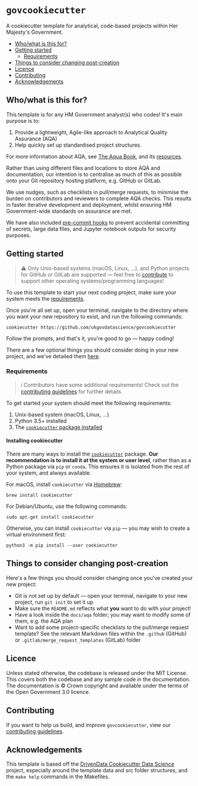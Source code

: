 # `govcookiecutter`

A cookiecutter template for analytical, code-based projects within Her Majesty's Government.

- [Who/what is this for?](#whowhat-is-this-for)
- [Getting started](#getting-started)
  - [Requirements](#requirements)
- [Things to consider changing post-creation](#things-to-consider-changing-post-creation)
- [Licence](#licence)
- [Contributing](#contributing)
- [Acknowledgements](#acknowledgements)

## Who/what is this for?

This template is for any HM Government analyst(s) who codes! It's main purpose is to:

1. Provide a lightweight, Agile-like approach to Analytical Quality Assurance (AQA)
2. Help quickly set up standardised project structures.

For more information about AQA, see [The Aqua Book][aqua-book], and its [resources][aqua-book-resources].

Rather than using different files and locations to store AQA and documentation, our intention is to centralise as much
of this as possible onto your Git repository hosting platform, e.g. GitHub or GitLab.

We use nudges, such as checklists in pull/merge requests, to minimise the burden on contributors and reviewers to
complete AQA checks. This results in faster iterative development and deployment, whilst ensuring HM Government-wide
standards on assurance are met.

We have also included [pre-commit hooks][pre-commit] to prevent accidental committing of secrets, large data files, and
Jupyter notebook outputs for security purposes.

## Getting started

> ⚠️ Only Unix-based systems (macOS, Linux, ...), and Python projects for GitHub or GitLab are supported — feel free to
> [contribute](#contributing) to support other operating systems/programming languages!

To use this template to start your next coding project, make sure your system meets the [requirements](#requirements).

Once you're all set up, open your terminal, navigate to the directory where you want your new repository to exist, and
run the following commands:

```shell
cookiecutter https://github.com/ukgovdatascience/govcookiecutter
```

Follow the prompts, and that's it, you're good to go — happy coding!

There are a few optional things you should consider doing in your new project, and we've detailed them
[here](#things-to-consider-changing-post-creation).

### Requirements

> ℹ️ Contributors have some additional requirements! Check out the [contributing guidelines][contributing] for further
> details.

To get started your system should meet the following requirements:

1. Unix-based system (macOS, Linux, ...)
2. Python 3.5+ installed
3. The [`cookiecutter` package installed](#installing-cookiecutter)

#### Installing cookiecutter

There are many ways to install the [`cookiecutter`][cookiecutter] package. **Our recommendation is to install it at the
system or user level**, rather than as a Python package via `pip` or `conda`. This ensures it is isolated from the rest
of your system, and always available.

For macOS, install `cookiecutter` via [Homebrew][homebrew]:

```shell
brew install cookiecutter
```

For Debian/Ubuntu, use the following commands:

```shell
sudo apt-get install cookiecutter
```

Otherwise, you can install `cookiecutter` via `pip` — you may wish to create a virtual environment first:

```shell
python3 -m pip install --user cookiecutter
```

## Things to consider changing post-creation

Here's a few things you should consider changing once you've created your new project:

- Git is not set up by default — open your terminal, navigate to your new project, run `git init` to set it up
- Make sure the `README.md` reflects what **you** want to do with your project!
- Have a look inside the `docs/aqa` folder; you may want to modify some of them, e.g. the AQA plan
- Want to add some project-specific checklists to the pull/merge request template? See the relevant Markdown files
  within the `.github` (GitHub) or `.gitlab/merge_request_templates` (GitLab) folder

## Licence

Unless stated otherwise, the codebase is released under the MIT License. This covers both the codebase and any sample
code in the documentation. The documentation is © Crown copyright and available under the terms of the Open Government
3.0 licence.

## Contributing

If you want to help us build, and improve `govcookiecutter`, view our [contributing guidelines][contributing].

## Acknowledgements

This template is based off the [DrivenData Cookiecutter Data Science][drivendata] project, especially around the
template data and src folder structures, and the `make help` commands in the Makefiles.

[aqua-book]: https://www.gov.uk/government/publications/the-aqua-book-guidance-on-producing-quality-analysis-for-government
[aqua-book-resources]: https://www.gov.uk/government/collections/aqua-book-resources
[contributing]: ./CONTRIBUTING.md
[cookiecutter]: https://github.com/cookiecutter/cookiecutter
[drivendata]: http://drivendata.github.io/cookiecutter-data-science/
[homebrew]: https://brew.sh/
[pre-commit]: https://pre-commit.com/
